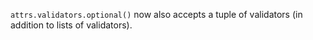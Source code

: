 `attrs.validators.optional()` now also accepts a tuple of validators (in addition to lists of validators).

